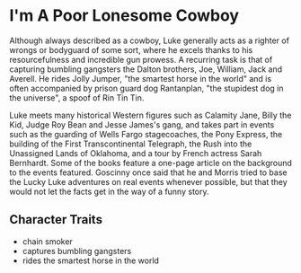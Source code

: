 # I'm A Poor Lonesome Cowboy

Although always described as a cowboy, Luke generally acts as a righter of wrongs or bodyguard of some sort, where he excels thanks to his resourcefulness and incredible gun prowess. A recurring task is that of capturing bumbling gangsters the Dalton brothers, Joe, William, Jack and Averell. He rides Jolly Jumper, "the smartest horse in the world" and is often accompanied by prison guard dog Rantanplan, "the stupidest dog in the universe", a spoof of Rin Tin Tin.

Luke meets many historical Western figures such as Calamity Jane, Billy the Kid, Judge Roy Bean and Jesse James's gang, and takes part in events such as the guarding of Wells Fargo stagecoaches, the Pony Express, the building of the First Transcontinental Telegraph, the Rush into the Unassigned Lands of Oklahoma, and a tour by French actress Sarah Bernhardt. Some of the books feature a one-page article on the background to the events featured. Goscinny once said that he and Morris tried to base the Lucky Luke adventures on real events whenever possible, but that they would not let the facts get in the way of a funny story.

## Character Traits

* chain smoker
* captures bumbling gangsters
* rides the smartest horse in the world
